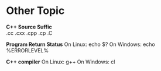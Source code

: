 # Other Topic

__C++ Source Suffic__  
.cc .cxx .cpp .cp .C

__Program Return Status__
On Linux: echo $?
On Windows: echo %ERRORLEVEL%

__C++ compiler__
On Linux: g++
On Windows: cl

##